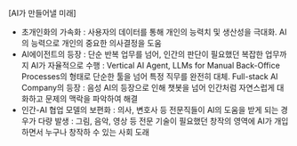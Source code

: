 [AI가 만들어낼 미래]
- 초개인화의 가속화
: 사용자의 데이터를 통해 개인의 능력치 및 생산성을 극대화. AI의 능력으로 개인의 중요한 의사결정을 도움
- AI에이전트의 등장
: 단순 반복 업무를 넘어, 인간의 판단이 필요했던 복잡한 업무까지 AI가 자율적으로 수행
: Vertical AI Agent, LLMs for Manual Back-Office Processes의 형태로 단순한 툴을 넘어 특정 직무를 완전히 대체. Full-stack AI Company의 등장
: 음성 AI의 등장으로 인해 챗봇을 넘어 인간처럼 자연스럽게 대화하고 문제의 맥락을 파악하여 해결
- 인간-AI 협업 모델의 보편화
: 의사, 변호사 등 전문직들이 AI의 도움을 받게 되는 경우가 다량 발생
: 그림, 음악, 영상 등 전문 기술이 필요했던 창작의 영역에 AI가 개입하면서 누구나 창작하 수 있는 사회 도래
